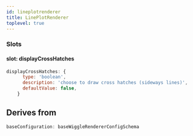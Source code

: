 ```yaml
---
id: lineplotrenderer
title: LinePlotRenderer
toplevel: true
---
```


### Slots

#### slot: displayCrossHatches

```js
displayCrossHatches: {
      type: 'boolean',
      description: 'choose to draw cross hatches (sideways lines)',
      defaultValue: false,
    }
```

## Derives from

```js
baseConfiguration: baseWiggleRendererConfigSchema
```
